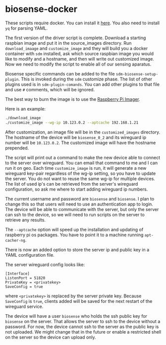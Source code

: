 # biosense-docker

These scripts require docker. You can install it [here](https://docs.docker.com/engine/install/). You also need to install `yq` for parsing YAML.

The first version of the driver script is complete. Download a starting raspbian image and put it in the source_images directory. Run `download_imaage` and `customize_image` and they will build you a docker container with `sdm` installed, ask which source raspbian image you would like to modify and a hostname, and then will write out customized image. Now we need to modify the script to enable all of our sensing aparatus.

Biosense specific commands can be added to the file `sdm-biosense-setup-plugin`. This is invoked during the `sdm` customize phase. The list of other plugins used is in `sdm-plugin-comands`. You can add other plugins to that file and use `#` comments, which will be ignored.

The best way to burn the image is to use the [Raspberry Pi Imager](https://www.raspberrypi.com/software/).

Here is an example:

```bash
./download_image 
./customize_image --wg-ip 10.123.0.2 --aptcache 192.168.1.21 
```

After customization, an image file will be in the `customized_images` directory. The hostname of the device will be `biosense_0_2` and its wireguard ip number will be `10.123.0.2`. The customized image will have the hostname prepended.

The script will print out a command to make the new device able to connect to the server over wireguard. You can email that command to me and I can run it on geo. Each time `customize_image` is run, it will generate a new wireguard key-pair regardless of the wg-ip setting, so you have to update the server. You do not want to reuse the same wg-ip for multiple devices. The list of used ip's can be retrieved from the server's wireguard configuration, so ask me where to start adding wireguard ip numbers. 

The current username and password are `biosense` and `biosense`. I plan to change this so that users will need to use an authentication app to login. The device will be able to communicate with the server, but only the server can ssh to the device, so we will need to run scripts on the server to retrieve any results.

The `--aptcache` option will speed up the installation and updating of raspberry pi os packages. You have to point it to a machine running `apt-cacher-ng`.

There is now an added option to store the server ip and public key in a YAML configuration file.

The server wireguard config looks like:

```
[Interface]
ListenPort = 51820
PrivateKey = <privatekey>
SaveConfig = true
```

where `<privatekey>` is replaced by the server private key. Because `SaveConfig` is `true`, clients added will be saved for the next restart of the wireguard service.

The device will have a user `biosense` who holds the ssh public key for `biosense` on the server. That allows the server to ssh to the device without a password. For now, the device cannot ssh to the server as the public key is not uploaded. We might change that in the future or enable a restricted shell on the server so the device can upload only.



